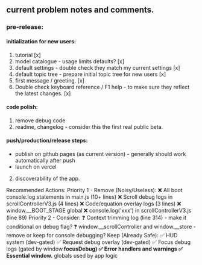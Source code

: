 ## current problem notes and comments.

### pre-release:


#### initialization for new users:
1. tutorial [x]
2. model catalogue - usage limits defaults? [x]
3. default settings - double check they match my current settings [x]
4. default topic tree - prepare initial topic tree for new users [x]
5. first message / greeting. [x]
6. Double check keyboard reference / F1 help - to make sure they reflect the latest changes. [x]

#### code polish:
1. remove debug code
2. readme, changelog - consider this the first real public beta.

#### push/production/release steps:
- publish on github pages (as current version) - generally should work automatically after push
- launch on vercel

2. discoverability of the app.

Recommended Actions:
Priority 1 - Remove (Noisy/Useless):
❌ All boot console.log statements in main.js (10+ lines)
❌ Scroll debug logs in scrollControllerV3.js (4 lines)
❌ Code/equation overlay logs (3 lines)
❌ window.__BOOT_STAGE global
❌ console.log('xxx') in scrollControllerV3.js (line 89)
Priority 2 - Consider:
❓ Context trimming log (line 314) - make it conditional on debug flag?
❓ window.__scrollController and window.__store - remove or keep for console debugging?
Keep (Already Safe):
✅ HUD system (dev-gated)
✅ Request debug overlay (dev-gated)
✅ Focus debug logs (gated by window.__focusDebug)
✅ Error handlers and warnings
✅ Essential window.__ globals used by app logic
